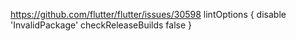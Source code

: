 https://github.com/flutter/flutter/issues/30598
lintOptions {
        disable 'InvalidPackage'
        checkReleaseBuilds false
    }